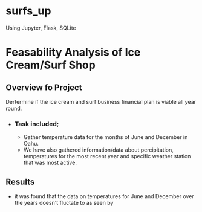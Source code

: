 # surfs_up
Using Jupyter, Flask, SQLite

# Feasability Analysis of Ice Cream/Surf Shop

## Overview fo Project
  Dertermine if the ice cream and surf business financial plan is viable all year round.
  - ### Task included;
      * Gather temperature data for the months of June and December in Oahu.
      * We have also gathered information/data about percipitation, temperatures for the most recent year and specific weather station that was most active.

## Results
 * it was found that the data on temperatures for June and December over the years doesn't fluctate to as seen by  
